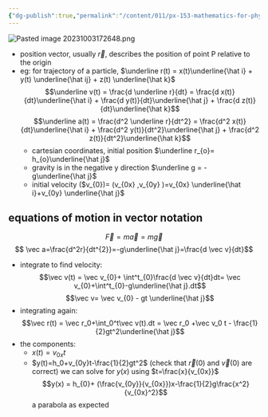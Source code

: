 ```yaml
---
{"dg-publish":true,"permalink":"/content/011/px-153-mathematics-for-physicists/term-1/px-153-a-vectors/px-153-a3-position-velocity-and-acceleration-vectors/","created":"2024-11-25T10:50:32.000+00:00","updated":"2024-11-26T19:34:29.680+00:00"}
---
```


![Pasted image 20231003172648.png](/img/user/pics/Pasted%20image%2020231003172648.png)
- position vector, usually $\vec r$, describes the position of point P relative to the origin 
- eg: for trajectory of a particle, $\underline r(t) = x(t)\underline{\hat i} + y(t) \underline{\hat ij} + z(t) \underline{\hat k}$
$$\underline v(t) = \frac{d \underline r}{dt} = \frac{d x(t)}{dt}\underline{\hat i} + \frac{d y(t)}{dt}\underline{\hat j} + \frac{d z(t)}{dt}\underline{\hat k}$$
$$\underline a(t) = \frac{d^2 \underline r}{dt^2} = \frac{d^2 x(t)}{dt}\underline{\hat i} + \frac{d^2 y(t)}{dt^2}\underline{\hat j} + \frac{d^2 z(t)}{dt^2}\underline{\hat k}$$
	- cartesian coordinates, initial position $\underline r_{o}= h_{o}\underline{\hat j}$
	- gravity is in the negative y direction $\underline g = -g\underline{\hat j}$
	- initial velocity ($v_{0})= (v_{0x}  ,v_{0y} )=v_{0x} \underline{\hat i}+v_{0y} \underline{\hat j}$
## equations of motion in vector notation
$$\vec F = m \vec a = m \vec g$$
$$ \vec a=\frac{d^2r}{dt^{2}}=-g\underline{\hat j}=\frac{d \vec v}{dt}$$
- integrate to find velocity:
$$\vec v(t) = \vec v_{0}+ \int^t_{0}\frac{d \vec v}{dt}dt= \vec v_{0}+\int^t_{0}-g\underline{\hat j}.dt$$
$$\vec v= \vec v_{0} - gt \underline{\hat j}$$
- integrating again:
$$\vec r(t) = \vec r_0+\int_0^t\vec v(t).dt = \vec r_0 +\vec v_0 t - \frac{1}{2}gt^2\underline{\hat j}$$
- the components:
	- $x(t)=v_{0x}t$
	- $y(t)=h_0+v_{0y}t-\frac{1}{2}gt^2$
(check that $\vec r(0)$ and $\vec v(0)$ are correct)
we can solve for $y(x)$ using $t=\frac{x}{v_{0x}}$
$$y(x) = h_{0}+ (\frac{v_{0y}}{v_{0x}})x-\frac{1}{2}g\frac{x^2}{v_{0x}^2}$$
a parabola as expected